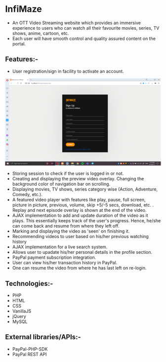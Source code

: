 # InfiMaze
* An OTT Video Streaming website which provides an immersive experience to users who can watch all their favourite movies, series, TV shows, anime, cartoon, etc.
* Each user will have smooth control and quality assured content on the portal.



## Features:-
* User registration/sign in facility to activate an account.

![alt text](https://github.com/codemanav/InfiMaze/blob/main/screenshots%20of%20the%20website/1.png)
* Storing session to check if the user is logged in or not.
* Creating and displaying the preview video overlay. Changing the background color of navigation bar on scrolling.
* Displaying movies, TV shows, series category wise (Action, Adventure, Comedy, etc.).
* A featured video player with features like play, pause, full screen, picture in picture, previous, volume, skip +5/-5 secs, download, etc. . Replay and next episode overlay is shown at the end of the video.
* AJAX implementation to add and update duration of the video as it plays. This essentially keeps track of the user's progress. Hence, he/she can come back and resume from where they left off.
* Marking and displaying the video as 'seen' on finishing it. 
* Recommending videos to user based on his/her previous watching history
* AJAX implementation for a live search system.
* Allows user to upadate his/her personal details in the profile section.
* PayPal payment subscription integration.
* User can view his/her transaction history in PayPal.
* One can resume the video from where he has last left on re-login.

## Technologies:-
   * PHP
   * HTML
   * CSS
   * VanillaJS
   * jQuery
   * MySQL

## External libraries/APIs:-
   * PayPal-PHP-SDK
   * PayPal REST API

